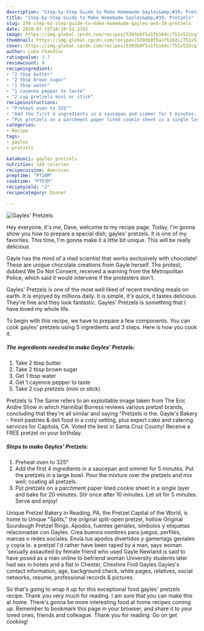 ```yaml
---
description: "Step-by-Step Guide to Make Homemade Gayles&amp;#39; Pretzels"
title: "Step-by-Step Guide to Make Homemade Gayles&amp;#39; Pretzels"
slug: 299-step-by-step-guide-to-make-homemade-gayles-and-39-pretzels
date: 2020-07-15T10:10:51.276Z
image: https://img-global.cpcdn.com/recipes/5393b0f5a1fb16dc/751x532cq70/gayles-pretzels-recipe-main-photo.jpg
thumbnail: https://img-global.cpcdn.com/recipes/5393b0f5a1fb16dc/751x532cq70/gayles-pretzels-recipe-main-photo.jpg
cover: https://img-global.cpcdn.com/recipes/5393b0f5a1fb16dc/751x532cq70/gayles-pretzels-recipe-main-photo.jpg
author: Luke Chandler
ratingvalue: 3.7
reviewcount: 9
recipeingredient:
- "2 tbsp butter"
- "2 tbsp brown sugar"
- "1 tbsp water"
- "1 cayenne pepper to taste"
- "2 cup pretzels mini or stick"
recipeinstructions:
- "Preheat oven to 325°"
- "Add the first 4 ingredients in a saucepan and simmer for 5 minutes. Put the pretzels in a large bowl. Pour the mixture over the pretzels and mix well; coating all pretzels."
- "Put pretzels on a parchment paper lined cookie sheet in a single layer and bake for 20 minutes. Stir once after 10 minutes. Let sit for 5 minutes. Serve and enjoy!"
categories:
- Recipe
tags:
- gayles
- pretzels

katakunci: gayles pretzels 
nutrition: 149 calories
recipecuisine: American
preptime: "PT10M"
cooktime: "PT53M"
recipeyield: "2"
recipecategory: Dinner

---
```



![Gayles&#39; Pretzels](https://img-global.cpcdn.com/recipes/5393b0f5a1fb16dc/751x532cq70/gayles-pretzels-recipe-main-photo.jpg)

Hey everyone, it's me, Dave, welcome to my recipe page. Today, I'm gonna show you how to prepare a special dish, gayles&#39; pretzels. It is one of my favorites. This time, I'm gonna make it a little bit unique. This will be really delicious.

Gayle has the mind of a mad scientist that works exclusively with chocolate! These are unique chocolate creations from Gayle herself. The protest, dubbed We Do Not Consent, received a warning from the Metropolitan Police, which said it would intervene if the protesters don&#39;t.

Gayles&#39; Pretzels is one of the most well liked of recent trending meals on earth. It is enjoyed by millions daily. It is simple, it's quick, it tastes delicious. They're fine and they look fantastic. Gayles&#39; Pretzels is something that I have loved my whole life.


To begin with this recipe, we have to prepare a few components. You can cook gayles&#39; pretzels using 5 ingredients and 3 steps. Here is how you cook it.

<!--inarticleads1-->

##### The ingredients needed to make Gayles&#39; Pretzels:

1. Take 2 tbsp butter
1. Take 2 tbsp brown sugar
1. Get 1 tbsp water
1. Get 1 cayenne pepper to taste
1. Take 2 cup pretzels (mini or stick)


Pretzels Is The Same refers to an exploitable image taken from The Eric Andre Show in which Hannibal Burress reviews various pretzel brands, concluding that they&#39;re all similar and saying &#34;Pretzels is the. Gayle&#39;s Bakery - fresh pastries &amp; deli food in a cozy setting, plus expert cake and catering services for Capitola, CA. Voted the best in Santa Cruz County! Receive a FREE pretzel on your birthday. 

<!--inarticleads2-->

##### Steps to make Gayles&#39; Pretzels:

1. Preheat oven to 325°
1. Add the first 4 ingredients in a saucepan and simmer for 5 minutes. Put the pretzels in a large bowl. Pour the mixture over the pretzels and mix well; coating all pretzels.
1. Put pretzels on a parchment paper lined cookie sheet in a single layer and bake for 20 minutes. Stir once after 10 minutes. Let sit for 5 minutes. Serve and enjoy!


Unique Pretzel Bakery in Reading, PA, the Pretzel Capital of the World, is home to Unique &#34;Splits,&#34; the original split-open pretzel, hollow Original Sourdough Pretzel Rings. Apodos, fuentes geniales, símbolos y etiquetas relacionadas con Gayles. Crea buenos nombres para juegos, perfiles, marcas o redes sociales. Envía tus apodos divertidos y gamertags geniales y copia lo. a pretzel I&#39;d rather have been raped by a man, says woman &#39;sexually assaulted by female friend who used Gayle Newland is said to have posed as a man online to befriend woman University students later had sex in hotels and a flat in Chester, Cheshire Find Gayles Gayles&#39;s contact information, age, background check, white pages, relatives, social networks, resume, professional records &amp; pictures. 

So that's going to wrap it up for this exceptional food gayles&#39; pretzels recipe. Thank you very much for reading. I am sure that you can make this at home. There's gonna be more interesting food at home recipes coming up. Remember to bookmark this page in your browser, and share it to your loved ones, friends and colleague. Thank you for reading. Go on get cooking!
